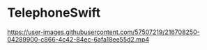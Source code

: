 # TelephoneSwift



https://user-images.githubusercontent.com/57507219/216708250-04289900-c866-4c42-84ec-6afa18ee55d2.mp4

